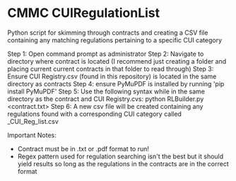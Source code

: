 # CMMC CUIRegulationList
Python script for skimming through contracts and creating a CSV file containing any matching regulations pertaining to a specific CUI category

Step 1: Open command prompt as administrator
Step 2: Navigate to directory where contract is located (I recommend just creating a folder and placing current current contracts in that folder to read through)
Step 3: Ensure CUI Registry.csv (found in this repository) is located in the same directory as contracts
Step 4: ensure PyMuPDF is installed by running 'pip install PyMuPDF'
Step 5: Use the following syntax while in the same directory as the contract and CUI Registry.cvs: python RLBuilder.py <contract.txt>
Step 6: A new csv file will be created containing any regulations found with a corresponding CUI category called <filename>_CUI_Reg_list.csv

Important Notes:
* Contract must be in .txt or .pdf format to run!
* Regex pattern used for regulation searching isn't the best but it should yield results so long as the regulations in the contracts are in the correct format
